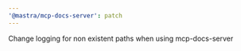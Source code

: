 ```yaml
---
'@mastra/mcp-docs-server': patch
---
```


Change logging for non existent paths when using mcp-docs-server
